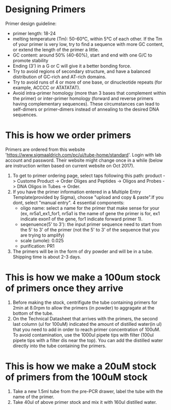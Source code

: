# Designing Primers
Primer design guideline: 
-  primer length: 18-24
- melting temperature (Tm): 50-60°C, within 5°C of each other. If the Tm of your primer is very low, try to find a sequence with more GC content, or extend the length of the primer a little.
- GC content: around 50% (40-60%), start and end with one G/C to promote stability
- Ending (3') in a G or C will give it a better bonding force. 
- Try to avoid regions of secondary structure, and have a balanced distribution of GC-rich and AT-rich domains.
- Try to avoid runs of 4 or more of one base, or dinucleotide repeats (for example, ACCCC or ATATATAT).
- Avoid intra-primer homology (more than 3 bases that complement within the primer) or inter-primer homology (forward and reverse primers having complementary sequences).  These circumstances can lead to self-dimers or primer-dimers instead of annealing to the desired DNA sequences.



# This is how we order primers

Primers are ordered from this website 'https://www.sigmaaldrich.com/pc/ui/tube-home/standard'. Login with lab account and password. Their website might change once in a while (below are instruction writen based on current website on Oct 2017). 

1. To get to primer ordering page, select taps following this path: product -> Custome Product -> Order Oliges and Peptides -> Oligos and Probes -> DNA Oligos in Tubes -> Order. 
2. If you have the primer information entered in a Multiple Entry Template(provided by Sigma), choose "upload and copy & paste".If you dont, select "manual entry". 4 essential components:
    - oligo name: select a name for the primer that make sense for your (ex, nr5a1_ex1_for1, nr5a1 is the name of gene the primer is for, ex1 indicate exon1 of the gene, for1 indicate forward primer 1). 
    - seqenuence(5' to 3'): the input primer sequence need to start from the 5' to 3' of the primer (not the 5' to 3' of the sequence that you are trying to amplify)
    - scale (umole): 0.025
    - purification: PR1
3. The primers will be in the form of dry powder and will be in a tube. Shipping time is about 2-3 days.  

# This is how we make a 100um stock of primers once they arrive
1. Before making the stock, centrifigute the tube containing primers for 2min at 8.0rpm to allow the primers (in powder) to aggragate at the bottom of the tube. 
2. On the Technical Datasheet that arrives with the primers, the second last column (ul for 100uM) indicated the amount of distilled water(in ul) that you need to add in order to reach primer concentration of 100uM. To avoid contamination, use the 1000ul pipete tips with filter (100ul pipete tips with a filter dis near the top). You can add the distilled water directly into the tube containing the primers. 


# This is how we make a 20uM stock of primers from the 100uM stock
1. Take a new 1.5ml tube from the pre-PCR drawer, label the tube with the name of the primer. 
2. Take 40ul of above primer stock and mix it with 160ul distilled water. 

